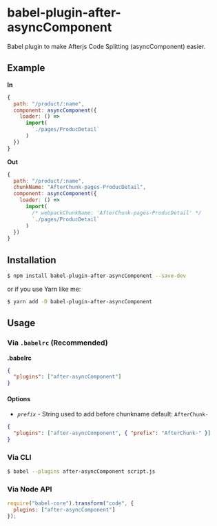# babel-plugin-after-asyncComponent

Babel plugin to make Afterjs Code Splitting (asyncComponent) easier.

## Example

**In**

```js
{
  path: "/product/:name",
  component: asyncComponent({
    loader: () =>
      import(
        `./pages/ProducDetail`
      )
  })
}
```

**Out**

```js
{
  path: "/product/:name",
  chunkName: "AfterChunk-pages-ProducDetail",
  component: asyncComponent({
    loader: () =>
      import(
        /* webpackChunkName: 'AfterChunk-pages-ProducDetail' */
        `./pages/ProducDetail`
      )
  })
}
```

## Installation

```sh
$ npm install babel-plugin-after-asyncComponent --save-dev
```
or if you use Yarn like me:
```sh
$ yarn add -D babel-plugin-after-asyncComponent
```

## Usage

### Via `.babelrc` (Recommended)

**.babelrc**

```json
{
  "plugins": ["after-asyncComponent"]
}
```

#### Options

- *`prefix`* - String used to add before chunkname default: `AfterChunk-`

```json
{
  "plugins": ["after-asyncComponent", { "prefix": "AfterChunk-" }]
}
```

### Via CLI

```sh
$ babel --plugins after-asyncComponent script.js
```

### Via Node API

```javascript
require("babel-core").transform("code", {
  plugins: ["after-asyncComponent"]
});
```